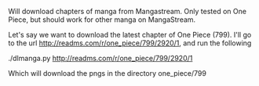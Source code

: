 Will download chapters of manga from Mangastream. Only tested on One Piece, but should work for other manga on MangaStream.

Let's say we want to download the latest chapter of One Piece (799). I'll go to the url http://readms.com/r/one_piece/799/2920/1, and run the following

./dlmanga.py http://readms.com/r/one_piece/799/2920/1

Which will download the pngs in the directory one_piece/799

